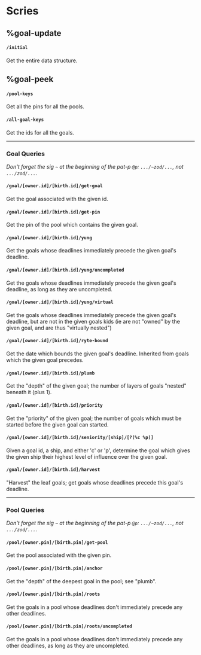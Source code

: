 # Scries

## %goal-update

#### `/initial`

Get the entire data structure.

## %goal-peek

#### `/pool-keys`

Get all the pins for all the pools.

#### `/all-goal-keys`

Get the ids for all the goals.


-----------------------

### Goal Queries

*Don't forget the sig `~` at the beginning of the pat-p `@p`: `.../~zod/...`, not `.../zod/...`.*

#### `/goal/[owner.id]/[birth.id]/get-goal`

Get the goal associated with the given id.

#### `/goal/[owner.id]/[birth.id]/get-pin`

Get the pin of the pool which contains the given goal.

#### `/goal/[owner.id]/[birth.id]/yung`

Get the goals whose deadlines immediately precede the given goal's deadline.

#### `/goal/[owner.id]/[birth.id]/yung/uncompleted`

Get the goals whose deadlines immediately precede the given goal's deadline, as long as they are uncompleted.

#### `/goal/[owner.id]/[birth.id]/yung/virtual`

Get the goals whose deadlines immediately precede the given goal's deadline, but are not in the given goals kids (ie are not "owned" by the given goal, and are thus "virtually nested")

#### `/goal/[owner.id]/[birth.id]/ryte-bound`

Get the date which bounds the given goal's deadline. Inherited from goals which the given goal precedes.

#### `/goal/[owner.id]/[birth.id]/plumb`

Get the "depth" of the given goal; the number of layers of goals "nested" beneath it (plus 1).

#### `/goal/[owner.id]/[birth.id]/priority`

Get the "priority" of the given goal; the number of goals which must be started before the given goal can started.

#### `/goal/[owner.id]/[birth.id]/seniority/[ship]/[?(%c %p)]`

Given a goal id, a ship, and either 'c' or 'p', determine the goal which gives the given ship their highest level of influence over the given goal.

#### `/goal/[owner.id]/[birth.id]/harvest`

"Harvest" the leaf goals; get goals whose deadlines precede this goal's deadline.

-----------------------

### Pool Queries

*Don't forget the sig `~` at the beginning of the pat-p `@p`: `.../~zod/...`, not `.../zod/...`.*

#### `/pool/[owner.pin]/[birth.pin]/get-pool`

Get the pool associated with the given pin.

#### `/pool/[owner.pin]/[birth.pin]/anchor`

Get the "depth" of the deepest goal in the pool; see "plumb".

#### `/pool/[owner.pin]/[birth.pin]/roots`

Get the goals in a pool whose deadlines don't immediately precede any other deadlines.

#### `/pool/[owner.pin]/[birth.pin]/roots/uncompleted`

Get the goals in a pool whose deadlines don't immediately precede any other deadlines, as long as they are uncompleted.
